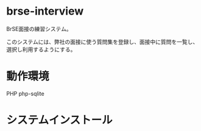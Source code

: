 # brse-interview
BrSE面接の練習システム。

このシステムには、弊社の面接に使う質問集を登録し、面接中に質問を一覧し、選択し利用するようにする。

# 動作環境
PHP
php-sqlite

# システムインストール

